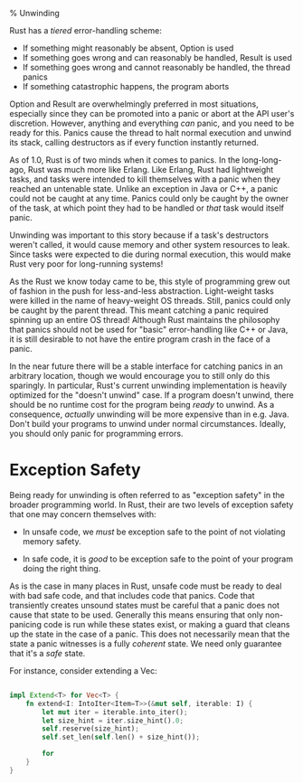 % Unwinding

Rust has a *tiered* error-handling scheme:

* If something might reasonably be absent, Option is used
* If something goes wrong and can reasonably be handled, Result is used
* If something goes wrong and cannot reasonably be handled, the thread panics
* If something catastrophic happens, the program aborts

Option and Result are overwhelmingly preferred in most situations, especially
since they can be promoted into a panic or abort at the API user's discretion.
However, anything and everything *can* panic, and you need to be ready for this.
Panics cause the thread to halt normal execution and unwind its stack, calling
destructors as if every function instantly returned.

As of 1.0, Rust is of two minds when it comes to panics. In the long-long-ago,
Rust was much more like Erlang. Like Erlang, Rust had lightweight tasks,
and tasks were intended to kill themselves with a panic when they reached an
untenable state. Unlike an exception in Java or C++, a panic could not be
caught at any time. Panics could only be caught by the owner of the task, at which
point they had to be handled or *that* task would itself panic.

Unwinding was important to this story because if a task's
destructors weren't called, it would cause memory and other system resources to
leak. Since tasks were expected to die during normal execution, this would make
Rust very poor for long-running systems!

As the Rust we know today came to be, this style of programming grew out of
fashion in the push for less-and-less abstraction. Light-weight tasks were
killed in the name of heavy-weight OS threads. Still, panics could only be
caught by the parent thread. This meant catching a panic required spinning up
an entire OS thread! Although Rust maintains the philosophy that panics should
not be used for "basic" error-handling like C++ or Java, it is still desirable
to not have the entire program crash in the face of a panic.

In the near future there will be a stable interface for catching panics in an
arbitrary location, though we would encourage you to still only do this
sparingly. In particular, Rust's current unwinding implementation is heavily
optimized for the "doesn't unwind" case. If a program doesn't unwind, there
should be no runtime cost for the program being *ready* to unwind. As a
consequence, *actually* unwinding will be more expensive than in e.g. Java.
Don't build your programs to unwind under normal circumstances. Ideally, you
should only panic for programming errors.




# Exception Safety

Being ready for unwinding is often referred to as "exception safety"
in the broader programming world. In Rust, their are two levels of exception
safety that one may concern themselves with:

* In unsafe code, we *must* be exception safe to the point of not violating
  memory safety.

* In safe code, it is *good* to be exception safe to the point of your program
  doing the right thing.

As is the case in many places in Rust, unsafe code must be ready to deal with
bad safe code, and that includes code that panics. Code that transiently creates
unsound states must be careful that a panic does not cause that state to be
used. Generally this means ensuring that only non-panicing code is run while
these states exist, or making a guard that cleans up the state in the case of
a panic. This does not necessarily mean that the state a panic witnesses is a
fully *coherent* state. We need only guarantee that it's a *safe* state.

For instance, consider extending a Vec:

```rust

impl Extend<T> for Vec<T> {
	fn extend<I: IntoIter<Item=T>>(&mut self, iterable: I) {
		let mut iter = iterable.into_iter();
		let size_hint = iter.size_hint().0;
		self.reserve(size_hint);
		self.set_len(self.len() + size_hint());

		for
	}
}

